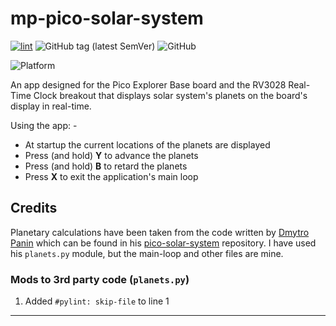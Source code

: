 # mp-pico-solar-system

[![lint](https://github.com/alanbchristie/mp-pico-solar-system/actions/workflows/lint.yaml/badge.svg)](https://github.com/alanbchristie/mp-pico-solar-system/actions/workflows/lint.yaml)
![GitHub tag (latest SemVer)](https://img.shields.io/github/v/tag/alanbchristie/mp-pico-solar-system)
![GitHub](https://img.shields.io/github/license/alanbchristie/mp-pico-solar-system)

![Platform](https://img.shields.io/badge/platform-micropython-lightgrey)

An app designed for the Pico Explorer Base board and the RV3028 Real-Time Clock
breakout that displays solar system's planets on the board's display
in real-time.

Using the app: -
- At startup the current locations of the planets are displayed
- Press (and hold) **Y** to advance the planets
- Press (and hold) **B** to retard the planets
- Press **X** to exit the application's main loop

## Credits
Planetary calculations have been taken from the code written by [Dmytro Panin]
which can be found in his [pico-solar-system] repository. I have
used his `planets.py` module, but the main-loop and other files are mine.

### Mods to 3rd party code (`planets.py`)
1. Added `#pylint: skip-file` to line 1 

---

[dmytro panin]: https://github.com/dr-mod
[pico explorer base]: https://shop.pimoroni.com/products/pico-explorer-base
[pico-solar-system]: https://github.com/dr-mod/pico-solar-system
